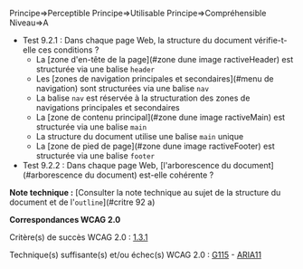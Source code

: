 Principe=>Perceptible
Principe=>Utilisable
Principe=>Compréhensible
Niveau=>A

*   Test 9.2.1 : Dans chaque page Web, la structure du document vérifie-t-elle ces conditions ?
    *   La [zone d'en-tête de la page](#zone dune image ractiveHeader) est structurée via une balise `header`
    *   Les [zones de navigation principales et secondaires](#menu de navigation) sont structurées via une balise `nav`
    *   La balise `nav` est réservée à la structuration des zones de navigations principales et secondaires
    *   La [zone de contenu principal](#zone dune image ractiveMain) est structurée via une balise `main`
    *   La structure du document utilise une balise `main` unique
    *   La [zone de pied de page](#zone dune image ractiveFooter) est structurée via une balise `footer`
*   Test 9.2.2 : Dans chaque page Web, [l'arborescence du document](#arborescence du document) est-elle cohérente ?

**Note technique :** [Consulter la note technique au sujet de la structure du document et de l'`outline`](#critre 92 a)

**Correspondances WCAG 2.0**

Critère(s) de succès WCAG 2.0 : [1.3.1](http://www.w3.org/Translations/WCAG20-fr/#content-structure-separation-programmatic)

Technique(s) suffisante(s) et/ou échec(s) WCAG 2.0 : [G115](http://www.w3.org/TR/WCAG-TECHS/G115.html) - [ARIA11](http://www.w3.org/TR/WCAG-TECHS/ARIA11.html)
